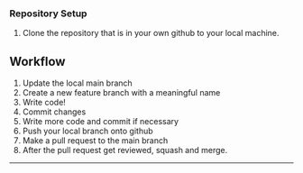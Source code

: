 ### Repository Setup
1. Clone the repository that is in your own github to your local machine.

## Workflow
1. Update the local main branch
2. Create a new feature branch with a meaningful name
3. Write code!
4. Commit changes
5. Write more code and commit if necessary
6. Push your local branch onto github
7. Make a pull request to the main branch
8. After the pull request get reviewed, squash and merge.

---
